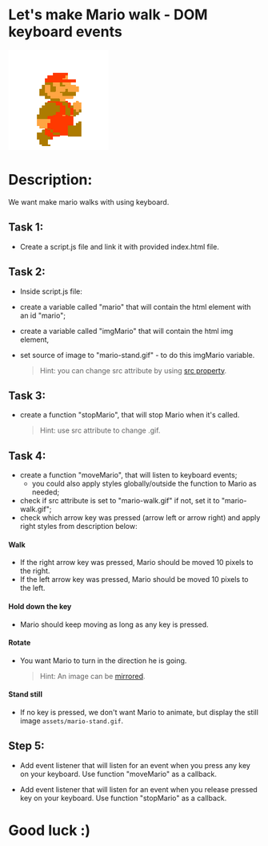 # Let's make Mario walk - DOM keyboard events

![Mario Walk](assets/mario-walk.gif)

# Description:

We want make mario walks with using keyboard.

## Task 1:

- Create a script.js file and link it with provided index.html file.

## Task 2:

- Inside script.js file:

- create a variable called "mario" that will contain the html element with an id "mario";
- create a variable called "imgMario" that will contain the html img element,
- set source of image to "mario-stand.gif" - to do this imgMario variable.
  > Hint: you can change src attribute by using
  > [src property](https://www.w3schools.com/jsref/prop_img_src.asp).

## Task 3:

- create a function "stopMario", that will stop Mario when it's called.
  > Hint: use src attribute to change .gif.

## Task 4:

- create a function "moveMario", that will listen to keyboard events;
  - you could also apply styles globally/outside the function to Mario as needed;
- check if src attribute is set to "mario-walk.gif" if not, set it to "mario-walk.gif";
- check which arrow key was pressed (arrow left or arrow right) and apply right styles from description below:

#### Walk

- If the right arrow key was pressed, Mario should be moved 10 pixels to the right.
- If the left arrow key was pressed, Mario should be moved 10 pixels to the left.

#### Hold down the key

- Mario should keep moving as long as any key is pressed.

#### Rotate

- You want Mario to turn in the direction he is going.
  > Hint: An image can be [mirrored](https://www.w3schools.com/howto/howto_css_flip_image.asp).

#### Stand still

- If no key is pressed, we don't want Mario to animate, but display the still image `assets/mario-stand.gif`.

## Step 5:

- Add event listener that will listen for an event when you press any key on your keyboard. Use function "moveMario" as a callback.

- Add event listener that will listen for an event when you release pressed key on your keyboard. Use function "stopMario" as a callback.

# Good luck :)
